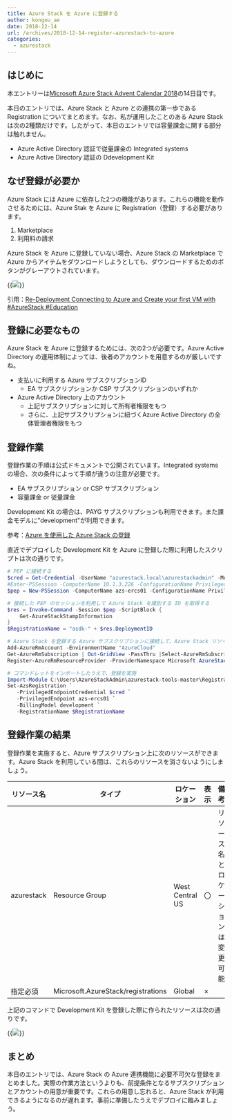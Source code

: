 ```yaml
---
title: Azure Stack を Azure に登録する
author: kongou_ae
date: 2018-12-14
url: /archives/2018-12-14-register-azurestack-to-azure
categories:
  - azurestack
---
```


## はじめに

本エントリーは[Microsoft Azure Stack Advent Calendar 2018](https://qiita.com/advent-calendar/2018/azure-stack)の14日目です。

本日のエントリでは、Azure Stack と Azure との連携の第一歩である Registration についてまとめます。なお、私が運用したことのある Azure Stack は次の2種類だけです。したがって、本日のエントリでは容量課金に関する部分は触れません。

- Azure Active Directory 認証で従量課金の Integrated systems
- Azure Active Directory 認証の Ddevelopment Kit

## なぜ登録が必要か

Azure Stack には Azure に依存した2つの機能があります。これらの機能を動作させるためには、Azure Stak を Azure に Registration（登録）する必要があります。

1. Marketplace
2. 利用料の請求

Azure Stack を Azure に登録していない場合、Azure Stack の Marketplace で Azure からアイテムをダウンロードしようとしても、ダウンロードするためのボタンがグレーアウトされています。

{{<img src="./../../images/2018-12-14-001.png">}}

引用：[Re-Deployment Connecting to Azure and Create your first VM with #AzureStack #Education](https://azurestackblog.wordpress.com/2017/09/24/re-deployment-connecting-to-azure-and-create-your-first-vm-with-azurestack-education/)

## 登録に必要なもの

Azure Stack を Azure に登録するためには、次の2つが必要です。Azure Active Directory の運用体制によっては、後者のアカウントを用意するのが厳しいですね。

- 支払いに利用する Azure サブスクリプションID
  - EA サブスクリプションか CSP サブスクリプションのいずれか
- Azure Active Directory 上のアカウント
  - 上記サブスクリプションに対して所有者権限をもつ
  - さらに、上記サブスクリプションに紐づくAzure Active Directory の全体管理者権限をもつ

## 登録作業

登録作業の手順は公式ドキュメントで公開されています。Integrated systems の場合、次の条件によって手順が違うの注意が必要です。

- EA サブスクリプション or CSP サブスクリプション
- 容量課金 or 従量課金

Development Kit の場合は、PAYG サブスクリプションも利用できます。また課金モデルに"development"が利用できます。

参考：[Azure を使用した Azure Stack の登録](https://docs.microsoft.com/ja-jp/azure/azure-stack/azure-stack-registration)

直近でデプロイした Development Kit を Azure に登録した際に利用したスクリプトは次の通りです。

```powershell
# PEP に接続する
$cred = Get-Credential -UserName "azurestack.local\azurestackadmin" -Message "Please input password of CloudAdmin"
#Enter-PSSession -ComputerName 10.1.3.226 -ConfigurationName PrivilegedEndpoint -Credential $cred
$pep = New-PSSession -ComputerName azs-ercs01 -ConfigurationName PrivilegedEndpoint -Credential $cred

# 接続した PEP のセッションを利用して Azure Stack を識別する ID を取得する
$res = Invoke-Command -Session $pep -ScriptBlock {
    Get-AzureStackStampInformation
}
$RegistrationName = "asdk-" + $res.DeploymentID

# Azure Stack を登録する Azure サブスクリプションに接続して、Azure Stack リソースプロバイダを登録する
Add-AzureRmAccount -EnvironmentName "AzureCloud"
Get-AzureRmSubscription | Out-GridView -PassThru |Select-AzureRmSubscription
Register-AzureRmResourceProvider -ProviderNamespace Microsoft.AzureStack

# コマンドレットをインポートしたうえで、登録を実施
Import-Module C:\Users\AzureStackAdmin\azurestack-tools-master\Registration\RegisterWithAzure.psm1
Set-AzsRegistration `
   -PrivilegedEndpointCredential $cred `
   -PrivilegedEndpoint azs-ercs01 `
   -BillingModel development `
   -RegistrationName $RegistrationName
```

## 登録作業の結果

登録作業を実施すると、Azure サブスクリプション上に次のリソースができます。Azure Stack を利用している間は、これらのリソースを消さないようにしましょう。

| リソース名 | タイプ | ロケーション | 表示 | 備考 |
| --------- | ----|---------- |------------|------|
| azurestack | Resource Group |West Central US | 〇 | リソース名とロケーションは変更可能 | 
| 指定必須 | Microsoft.AzureStack/registrations | Global | × | |

上記のコマンドで Development Kit を登録した際に作られたリソースは次の通りです。

{{<img src="./../../images/2018-12-14-002.png">}}

## まとめ

本日のエントリでは、Azure Stack の Azure 連携機能に必要不可欠な登録をまとめました。実際の作業方法というよりも、前提条件となるサブスクリプションとアカウントの用意が重要です。これらの用意し忘れると、Azure Stack が利用できるようになるのが遅れます。事前に準備したうえでデプロイに臨みましょう。


